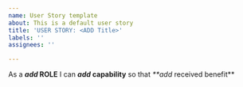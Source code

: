 ```yaml
---
name: User Story template
about: This is a default user story
title: 'USER STORY: <ADD Title>'
labels: ''
assignees: ''

---
```


As a **_add_ ROLE** I can **_add_ capability** so that _**add_ received benefit**
